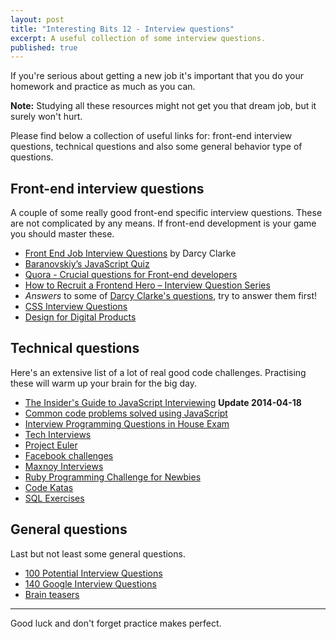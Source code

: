 ```yaml
---
layout: post
title: "Interesting Bits 12 - Interview questions"
excerpt: A useful collection of some interview questions.
published: true
---
```


If you're serious about getting a new job it's important that you do your homework and practice as much as you can.

**Note:** Studying all these resources might not get you that dream job, but it surely won't hurt.

Please find below a collection of useful links for: front-end interview questions, technical questions and also some general behavior type of questions.


## Front-end interview questions

A couple of some really good front-end specific interview questions. These are not complicated by any means. If front-end development is your game you should master these.

- [Front End Job Interview Questions](https://github.com/darcyclarke/Front-end-Developer-Interview-Questions) by Darcy Clarke
- [Baranovskiy’s JavaScript Quiz](http://www.nczonline.net/blog/2010/01/26/answering-baranovskiys-javascript-quiz/)
- [Quora - Crucial questions for Front-end developers](http://www.quora.com/Front-End-Web-Development/What-are-some-crucial-questions-to-ask-when-interviewing-front-end-developers)
- [How to Recruit a Frontend Hero – Interview Question Series](http://codemonkeyism.com/recruit-frontend-hero/)
- *Answers* to some of [Darcy Clarke's questions](https://github.com/johnpolacek/Front-end-Developer-Interview-Questions/blob/master/README.md), try to answer them first!
- [CSS Interview Questions](http://css-tricks.com/interview-questions-css/)
- [Design for Digital Products](http://www.smashingmagazine.com/2013/08/22/designing-for-digital-products/)


## Technical questions

Here's an extensive list of a lot of real good code challenges. Practising these will warm up your brain for the big day.

- [The Insider's Guide to JavaScript Interviewing](http://www.toptal.com/javascript#hiring-guide) **Update 2014-04-18**
- [Common code problems solved using JavaScript](https://github.com/blakeembrey/code-problems)
- [Interview Programming Questions in House Exam](http://stackoverflow.com/questions/6361/interview-programming-questions-in-house-exam)
- [Tech Interviews](http://www.techinterview.org/)
- [Project Euler](http://projecteuler.net/index.php?section=problems)
- [Facebook challenges](https://facebook.interviewstreet.com/recruit/challenges)
- [Maxnoy Interviews](http://maxnoy.com/interviews.html)
- [Ruby Programming Challenge for Newbies](http://ruby-challenge.rubylearning.org/)
- [Code Katas](http://codekata.pragprog.com/2007/01/code_kata_backg.html#more)
- [SQL Exercises](http://sql-ex.ru/exercises.php)





## General questions

Last but not least some general questions.

- [100 Potential Interview Questions](http://career-advice.monster.com/job-interview/interview-questions/100-potential-interview-questions/article.aspx)
- [140 Google Interview Questions](http://www.impactinterview.com/2009/10/140-google-interview-questions/)
- [Brain teasers](http://www.humanresources.hrvinet.com/google-interview-questions/)

- - -

Good luck and don't forget practice makes perfect.